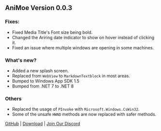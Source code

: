 ## AniMoe Version 0.0.3

### Fixes:
- Fixed Media Title's Font size being bold.
- Changed the Ariring date indicator to show on hover instead of clicking it.
- Fixed an issue where multiple windows are opening in some machines.

### What's new? 
- Added a new splash screen.
- Replaced from `WebView` to `MarkdownTextblock` in most areas.
- Bumped to Windows App SDK 1.5
- Bumped from .NET 7 to .NET 8

### Others
- Replaced the usage of `PInvoke` with `Microsoft.Windows.CsWin32`.
- Some of the unsafe `HWND` methods are now replaced with safer methods.

[GitHub](https://github.com/CosmicPredator/AniMoe) | [Download](https://github.com/CosmicPredator/AniMoe/releases/latest/) | [Join Our Discord](https://discord.gg/JqFrzMmVMC)